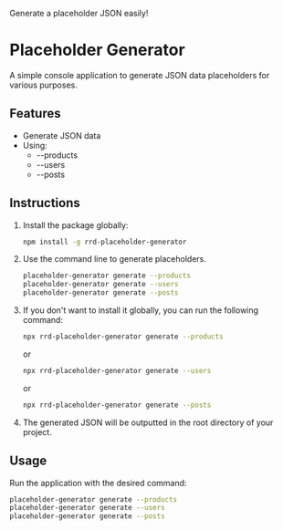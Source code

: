 Generate a placeholder JSON easily!

# Placeholder Generator

A simple console application to generate JSON data placeholders for various purposes.

## Features
- Generate JSON data
- Using:
    - --products
    - --users
    - --posts

## Instructions
1. Install the package globally:
   ```bash
   npm install -g rrd-placeholder-generator
   ```
2. Use the command line to generate placeholders.
    ```bash
    placeholder-generator generate --products
    placeholder-generator generate --users
    placeholder-generator generate --posts
    ```
3. If you don't want to install it globally, you can run the following command:
   ```bash
   npx rrd-placeholder-generator generate --products
   ```
   or
   ```bash
   npx rrd-placeholder-generator generate --users
   ```
   or
   ```bash
   npx rrd-placeholder-generator generate --posts
   ```
4. The generated JSON will be outputted in the root directory of your project.

## Usage
Run the application with the desired command:

```bash
placeholder-generator generate --products
placeholder-generator generate --users
placeholder-generator generate --posts
```
